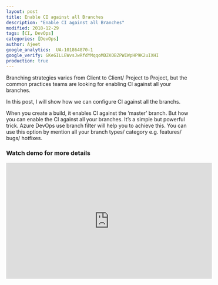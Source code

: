 ```yaml
---
layout: post
title: Enable CI against all Branches
description: "Enable CI against all Branches"
modified: 2018-12-29
tags: [CI, DevOps]
categories: [DevOps]
author: Ajeet
google_analytics:  UA-101864870-1
google_verify: GKeGILLEWvsJwRfdYMqqoMDZKOBZPWIWpHP9K2uIXHI
production: true
---
```


Branching strategies varies from Client to Client/ Project to Project, but the common practices teams are looking for enabling CI against all your branches. 

In this post, I will show how we can configure CI against all the branchs.
<!--more-->

When you create a build, it enables CI against the ‘master’ branch. But how you can enable the CI against all your branches. It’s a simple but powerful trick.
Azure DevOps use branch filter will help you to achieve this. You can use this option by mention all your branch types/ category e.g. features/ bugs/ hotfixes.

### Watch demo for more details
<iframe width="560" height="315" src="https://www.youtube.com/embed/5SHitO5n8JY" frameborder="0" allow="accelerometer; autoplay; encrypted-media; gyroscope; picture-in-picture" allowfullscreen></iframe>
        

